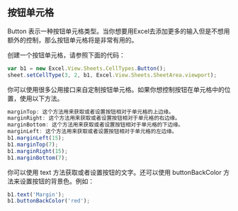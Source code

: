 ## 按钮单元格
Button 表示一种按钮单元格类型。当你想要用Excel去添加更多的输入但是不想用额外的控制，那么按钮单元格将是非常有用的。

创建一个按钮单元格，请参照下面的代码：
```JavaScript
var b1 = new Excel.View.Sheets.CellTypes.Button();
sheet.setCellType(3, 2, b1, Excel.View.Sheets.SheetArea.viewport);
```

你可以使用很多公用接口来自定制按钮单元格。如果你想控制按钮在单元格中的位置，使用以下方法。
```JavaScript
marginTop: 这个方法用来获取或者设置按钮相对于单元格的上边缘。
marginRight: 这个方法用来获取或者设置按钮相对于单元格的右边缘。
marginBottom: 这个方法用来获取或者设置按钮相对于单元格的下边缘。
marginLeft: 这个方法用来获取或者设置按钮相对于单元格的左边缘。
b1.marginLeft(15);
b1.marginTop(7);
b1.marginRight(15);
b1.marginBottom(7);
```

你可以使用 text 方法获取或者设置按钮的文字。还可以使用 buttonBackColor 方法来设置按钮的背景色。例如：
```JavaScript
b1.text('Margin');
b1.buttonBackColor('red');
```
